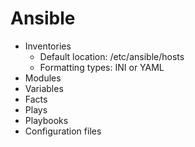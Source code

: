 # Ansible

- Inventories
  - Default location: /etc/ansible/hosts
  - Formatting types: INI or YAML
- Modules
- Variables
- Facts
- Plays
- Playbooks
- Configuration files
